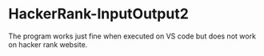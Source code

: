 # HackerRank-InputOutput2
The program works just fine when executed on VS code but does not work on hacker rank website.

